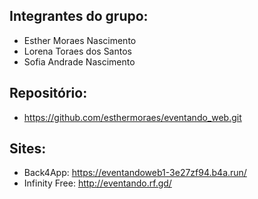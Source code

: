 ## Integrantes do grupo:
* Esther Moraes Nascimento
* Lorena Toraes dos Santos
* Sofia Andrade Nascimento

## Repositório:
* https://github.com/esthermoraes/eventando_web.git

## Sites:
* Back4App: https://eventandoweb1-3e27zf94.b4a.run/
* Infinity Free: http://eventando.rf.gd/ 
